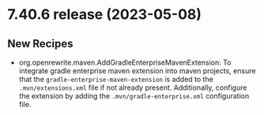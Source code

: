 # 7.40.6 release (2023-05-08)

## New Recipes
* org.openrewrite.maven.AddGradleEnterpriseMavenExtension: To integrate gradle enterprise maven extension into maven projects, ensure that the `gradle-enterprise-maven-extension` is added to the `.mvn/extensions.xml` file if not already present. Additionally, configure the extension by adding the `.mvn/gradle-enterprise.xml` configuration file. 

